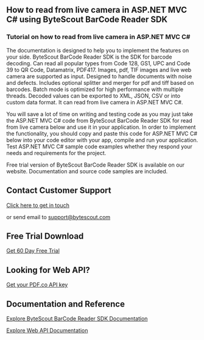 ## How to read from live camera in ASP.NET MVC C# using ByteScout BarCode Reader SDK

### Tutorial on how to read from live camera in ASP.NET MVC C#

The documentation is designed to help you to implement the features on your side. ByteScout BarCode Reader SDK is the SDK for barcode decoding. Can read all popular types from Code 128, GS1, UPC and Code 39 to QR Code, Datamatrix, PDF417. Images, pdf, TIF images and live web camera are supported as input. Designed to handle documents with noise and defects. Includes optional splitter and merger for pdf and tiff based on barcodes. Batch mode is optimized for high performance with multiple threads. Decoded values can be exported to XML, JSON, CSV or into custom data format. It can read from live camera in ASP.NET MVC C#.

You will save a lot of time on writing and testing code as you may just take the ASP.NET MVC C# code from ByteScout BarCode Reader SDK for read from live camera below and use it in your application. In order to implement the functionality, you should copy and paste this code for ASP.NET MVC C# below into your code editor with your app, compile and run your application. Test ASP.NET MVC C# sample code examples whether they respond your needs and requirements for the project.

Free trial version of ByteScout BarCode Reader SDK is available on our website. Documentation and source code samples are included.

## Contact Customer Support

[Click here to get in touch](https://bytescout.zendesk.com/hc/en-us/requests/new?subject=ByteScout%20BarCode%20Reader%20SDK%20Question)

or send email to [support@bytescout.com](mailto:support@bytescout.com?subject=ByteScout%20BarCode%20Reader%20SDK%20Question) 

## Free Trial Download

[Get 60 Day Free Trial](https://bytescout.com/download/web-installer?utm_source=github-readme)

## Looking for Web API? 

[Get your PDF.co API key](https://pdf.co/documentation/api?utm_source=github-readme)

## Documentation and Reference

[Explore ByteScout BarCode Reader SDK Documentation](https://bytescout.com/documentation/index.html?utm_source=github-readme)

[Explore Web API Documentation](https://pdf.co/documentation/api?utm_source=github-readme)